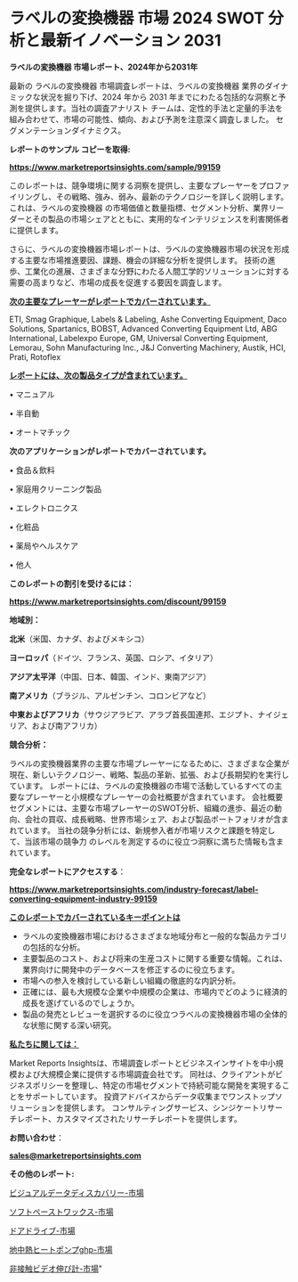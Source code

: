# ラベルの変換機器 市場 2024 SWOT 分析と最新イノベーション 2031

<strong>ラベルの変換機器 市場レポート、2024年から2031年</strong>

最新の ラベルの変換機器 市場調査レポートは、ラベルの変換機器 業界のダイナミックな状況を掘り下げ、2024 年から 2031 年までにわたる包括的な洞察と予測を提供します。当社の調査アナリスト チームは、定性的手法と定量的手法を組み合わせて、市場の可能性、傾向、および予測を注意深く調査しました。 セグメンテーションダイナミクス。



<strong>レポートのサンプル コピーを取得:</strong> <a href=https://www.marketreportsinsights.com/sample/99159>

<strong><u>https://www.marketreportsinsights.com/sample/99159</u></strong></a>

このレポートは、競争環境に関する洞察を提供し、主要なプレーヤーをプロファイリングし、その戦略、強み、弱み、最新のテクノロジーを詳しく説明します。 これは、ラベルの変換機器 の市場価値と数量指標、セグメント分析、業界リーダーとその製品の市場シェアとともに、実用的なインテリジェンスを利害関係者に提供します。

さらに、ラベルの変換機器市場レポートは、ラベルの変換機器市場の状況を形成する主要な市場推進要因、課題、機会の詳細な分析を提供します。 技術の進歩、工業化の進展、さまざまな分野にわたる人間工学的ソリューションに対する需要の高まりなど、市場の成長を促進する要因を調査します。



<strong><u>次の主要なプレーヤーがレポートでカバーされています。</u></strong>

ETI, Smag Graphique, Labels & Labeling, Ashe Converting Equipment, Daco Solutions, Spartanics, BOBST, Advanced Converting Equipment Ltd, ABG International, Labelexpo Europe, GM, Universal Converting Equipment, Lemorau, Sohn Manufacturing Inc., J&J Converting Machinery, Austik, HCI, Prati, Rotoflex



<strong><u><b>レポートには、次の製品タイプが含まれています。</b></u></strong>

• マニュアル

• 半自動

• オートマチック



<strong><b>次のアプリケーションがレポートでカバーされています。</b></strong>

• 食品＆飲料

• 家庭用クリーニング製品

• エレクトロニクス

• 化粧品

• 薬局やヘルスケア

• 他人



<strong><b>このレポートの割引を受けるには：</b></strong><a href=https://www.marketreportsinsights.com/discount/99159>

<strong><u>https://www.marketreportsinsights.com/discount/99159</u></strong></a>



<strong>地域別：</strong>



<strong>北米</strong>（米国、カナダ、およびメキシコ）



<strong>ヨーロッパ</strong>（ドイツ、フランス、英国、ロシア、イタリア）



<strong>アジア太平洋</strong>（中国、日本、韓国、インド、東南アジア）



<strong>南アメリカ</strong>（ブラジル、アルゼンチン、コロンビアなど）



<strong>中東およびアフリカ</strong>（サウジアラビア、アラブ首長国連邦、エジプト、ナイジェリア、および南アフリカ）



<strong>競合分析：</strong>

ラベルの変換機器業界の主要な市場プレーヤーになるために、さまざまな企業が現在、新しいテクノロジー、戦略、製品の革新、拡張、および長期契約を実行しています。 レポートには、ラベルの変換機器の市場で活動しているすべての主要なプレーヤーと小規模なプレーヤーの会社概要が含まれています。 会社概要セグメントには、主要な市場プレーヤーのSWOT分析、組織の進歩、最近の動向、会社の買収、成長戦略、世界市場シェア、および製品ポートフォリオが含まれています。 当社の競争分析には、新規参入者が市場リスクと課題を特定して、当該市場の競争力 のレベルを測定するのに役立つ洞察に満ちた情報も含まれています。



<strong>完全なレポートにアクセスする</strong>：

<a href=https://www.marketreportsinsights.com/industry-forecast/label-converting-equipment-industry-99159>

<strong><u>https://www.marketreportsinsights.com/industry-forecast/label-converting-equipment-industry-99159</u></strong></a>



<strong><u><b>このレポートでカバーされているキーポイントは</b></u></strong>
<ul>
  <li>ラベルの変換機器市場におけるさまざまな地域分布と一般的な製品カテゴリの包括的な分析。</li>
  <li>主要製品のコスト、および将来の生産コストに関する重要な情報。これは、業界向けに開発中のデータベースを修正するのに役立ちます。</li>
  <li>市場への参入を検討している新しい組織の徹底的な内訳分析。</li>
  <li>正確には、最も大規模な企業や中規模の企業は、市場内でどのように経済的成長を遂げているのでしょうか。</li>
  <li>製品の発売とレビューを選択するのに役立つラベルの変換機器市場の全体的な状態に関する深い研究。</li>
</ul>


<strong><u><b>私たちに関しては：</b></u></strong>

Market Reports Insightsは、市場調査レポートとビジネスインサイトを中小規模および大規模企業に提供する市場調査会社です。 同社は、クライアントがビジネスポリシーを整理し、特定の市場セグメントで持続可能な開発を実現することをサポートしています。 投資アドバイスからデータ収集までワンストップソリューションを提供します。 コンサルティングサービス、シンジケートリサーチレポート、カスタマイズされたリサーチレポートを提供します。



<strong><b>お問い合わせ</b></strong>：

<a href=mailto:sales@marketreportsinsights.com>

<strong><u>sales@marketreportsinsights.com</u></strong></a>



<strong>その他のレポート:</strong>

<a href=https://www.linkedin.com/pulse/ビジュアルデータディスカバリー-市場-2023-年のダイナミクスとビジネストレンド-lgtcf/>ビジュアルデータディスカバリー-市場</a>

<a href=https://www.linkedin.com/pulse/ソフトペーストワックス-市場-2023-swot-分析と最新イノベーション-wlwvf/>ソフトペーストワックス-市場</a>

<a href=https://www.linkedin.com/pulse/ドアドライブ-市場-2023-推進要因と成長機会-2030-analytics-achievers-24-analysis-lpfhf/>ドアドライブ-市場</a>

<a href=https://www.linkedin.com/pulse/地中熱ヒートポンプghp-市場-2023-競争分析と事業成長-2030-fgprf/>地中熱ヒートポンプghp-市場</a>

<a href=https://www.linkedin.com/pulse/非接触ビデオ伸び計-市場-2023-推進要因と成長機会-2030-data-dive-discoveries-24-analysis-wm5hf/>非接触ビデオ伸び計-市場</a>"

